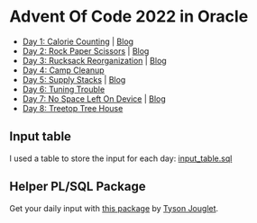 # Advent Of Code 2022 in Oracle

- [Day 1: Calorie Counting](./src/01/) | [Blog](https://hartenfeller.dev/blog/advent-of-code-in-oracle-day-1)
- [Day 2: Rock Paper Scissors](./src/02/) | [Blog](https://hartenfeller.dev/blog/advent-of-code-in-oracle-day-2)
- [Day 3: Rucksack Reorganization](./src/03/) | [Blog](https://hartenfeller.dev/blog/advent-of-code-in-oracle-day-3)
- [Day 4: Camp Cleanup](./src/04/)
- [Day 5: Supply Stacks](./src/05/) | [Blog](https://hartenfeller.dev/blog/advent-of-code-in-oracle-day-5)
- [Day 6: Tuning Trouble](./src/06/)
- [Day 7: No Space Left On Device](./src/07/) | [Blog](https://hartenfeller.dev/blog/advent-of-code-in-oracle-day-7)
- [Day 8: Treetop Tree House](./src/08/)


## Input table

I used a table to store the input for each day: [input_table.sql](./input_table.sql)

## Helper PL/SQL Package

Get your daily input with [this package](https://gist.github.com/TysonJouglet/fefffe3ee4e874aeab2e42b2b1649f28) by [Tyson Jouglet](https://github.com/TysonJouglet).
